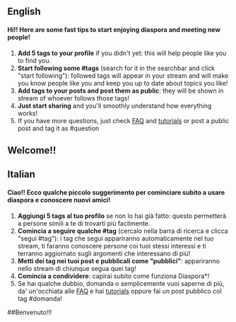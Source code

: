 ## English

#### Hi!! Here are some fast tips to start enjoying diaspora and meeting new people!

1. **Add 5 tags to your profile** if you didn't yet: this will help people like you to find you.
2. **Start following some #tags** (search for it in the searchbar and click "start following"): followed tags will appear in your stream and will make you know people like you and keep you up to date about topics you like!
3. **Add tags to your posts and post them as public**: they will be shown in stream of whoever follows those tags!
4. **Just start sharing** and you'll smoothly understand how everything works!
5. If you have more questions, just check [FAQ](https://github.com/diaspora/diaspora/wiki/FAQ-for-Users) and [tutorials](http://diasporial.com/tutorials) or post a public post and tag it as #question

## Welcome!!


## Italian


#### Ciao!! Ecco qualche piccolo suggerimento per cominciare subito a usare diaspora e conoscere nuovi amici!

1. **Aggiungi 5 tags al tuo profilo** se non lo hai già fatto: questo permetterà a persone simili a te di trovarti più facilmente.
2. **Comincia a seguire qualche #tag** (cercalo nella barra di ricerca e clicca "segui #tag"): i tag che segui appariranno automaticamente nel tuo stream, ti faranno conoscere persone coi tuoi stessi interessi e ti terranno aggiornato sugli argomenti che interessano di più!
3. **Metti dei tag nei tuoi post e pubblicali come "pubblici"**: appariranno nello stream di chiunque segua quei tag!
4. **Comincia a condividere**: capirai subito come funziona Diaspora*!
5. Se hai qualche dubbio, domanda o semplicemente vuoi saperne di più, da' un'occhiata alle [FAQ](https://github.com/diaspora/diaspora/wiki/FAQ-for-Users) e hai [tutorials](http://diasporial.com/tutorials) oppure fai un post pubblico col tag #domanda!

##Benvenuto!!!

